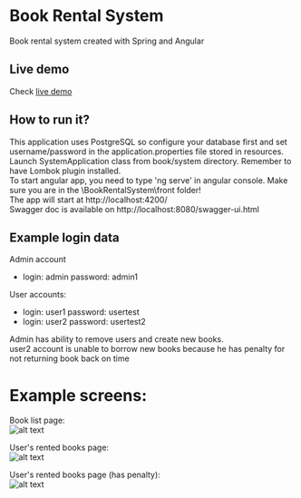 # Book Rental System
Book rental system created with Spring and Angular

## Live demo
Check [live demo](https://rent-book.herokuapp.com/)

## How to run it?
This application uses PostgreSQL so configure your database first and set username/password in the application.properties file stored in resources.  
Launch SystemApplication class from book/system directory. Remember to have Lombok plugin installed.   
To start angular app, you need to type 'ng serve' in angular console. Make sure you are in the \BookRentalSystem\front folder!  
The app will start at http://localhost:4200/  
Swagger doc is available on http://localhost:8080/swagger-ui.html  
## Example login data
Admin account
* login: admin password: admin1

User accounts:
* login: user1 password: usertest
* login: user2 password: usertest2

Admin has ability to remove users and create new books.  
user2 account is unable to borrow new books because he has penalty for not returning book back on time

# Example screens:  

Book list page:  
![alt text](https://i.imgur.com/j96d8dn.png)  

User's rented books page:  
![alt text](https://i.imgur.com/ZK1bH90.png)

User's rented books page (has penalty):   
![alt text](https://imgur.com/qaNc4n2.png)
